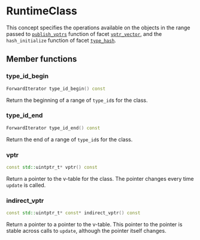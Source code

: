 
# RuntimeClass

This concept specifies the operations available on the objects in the range
passed to [`publish_vptrs`](/yomm2/reference/policy-vptr_placement.html) function of facet [`vptr_vector`](/yomm2/reference/policy-vptr_vector.html), and the
`hash_initialize` function of facet [`type_hash`](/yomm2/reference/policy-type_hash.html).


## Member functions

### type_id_begin

```c++
ForwardIterator type_id_begin() const
```

Return the beginning of a range of `type_id`s for the class.

### type_id_end

```c++
ForwardIterator type_id_end() const
```
Return the end of a range of `type_id`s for the class.

### vptr

```c++
const std::uintptr_t* vptr() const
```

Return a pointer to the v-table for the class. The pointer changes every time
`update` is called.

### indirect_vptr

```c++
const std::uintptr_t* const* indirect_vptr() const
```

Return a pointer to a pointer to the v-table. This pointer to the pointer is
stable across calls to `update`, although the pointer itself changes.

